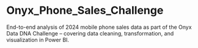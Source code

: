 # Onyx_Phone_Sales_Challenge
End-to-end analysis of 2024 mobile phone sales data as part of the Onyx Data DNA Challenge – covering data cleaning, transformation, and visualization in Power BI.
